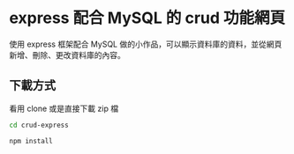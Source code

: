 # express 配合 MySQL 的 crud 功能網頁
使用 express 框架配合 MySQL 做的小作品，可以顯示資料庫的資料，並從網頁新增、刪除、更改資料庫的內容。

## 下載方式
看用 clone 或是直接下載 zip 檔

```bash
cd crud-express
```

```bash
npm install
```

